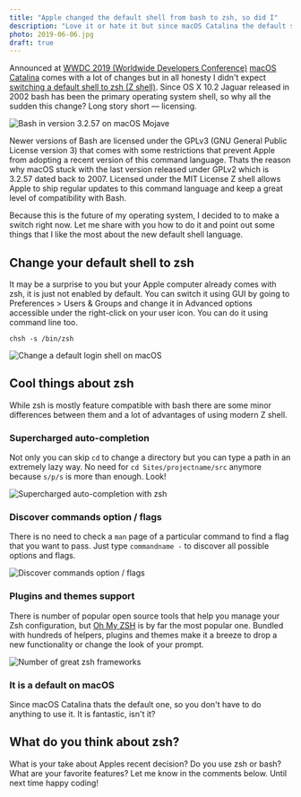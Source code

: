 ```yaml
---
title: "Apple changed the default shell from bash to zsh, so did I"
description: "Love it or hate it but since macOS Catalina the default shell language is zsh. Personally I am very excited about this decision so let me share with you my favorite parts of the new command-line interpreter."
photo: 2019-06-06.jpg
draft: true
---
```


Announced at [WWDC 2019 (Worldwide Developers Conference)](https://developer.apple.com/wwdc19/) [macOS Catalina](https://www.apple.com/macos/catalina-preview/) comes with a lot of changes but in all honesty I didn't expect [switching a default shell to zsh (Z shell)](https://support.apple.com/en-ca/HT208050). Since OS X 10.2 Jaguar released in 2002 bash has been the primary operating system shell, so why all the sudden this change? Long story short — licensing.

![Bash in version 3.2.57 on macOS Mojave](/photos/2019-06-06-1.jpg)

Newer versions of Bash are licensed under the GPLv3 (GNU General Public License version 3) that comes with some restrictions that prevent Apple from adopting a recent version of this command language. Thats the reason why macOS stuck with the last version released under GPLv2 which is 3.2.57 dated back to 2007. Licensed under the MIT License Z shell allows Apple to ship regular updates to this command language and keep a great level of compatibility with Bash.

Because this is the future of my operating system, I decided to to make a switch right now. Let me share with you how to do it and point out some things that I like the most about the new default shell language.

## Change your default shell to zsh

It may be a surprise to you but your Apple computer already comes with zsh, it is just not enabled by default. You can switch it using GUI by going to Preferences > Users & Groups and change it in Advanced options accessible under the right-click on your user icon. You can do it using command line too.

```
chsh -s /bin/zsh
```

![Change a default login shell on macOS](/photos/2019-06-06-2.jpg)

## Cool things about zsh

While zsh is mostly feature compatible with bash there are some minor differences between them and a lot of advantages of using modern Z shell.

### Supercharged auto-completion

Not only you can skip `cd` to change a directory but you can type a path in an extremely lazy way. No need for `cd Sites/projectname/src` anymore because `s/p/s` is more than enough. Look!

![Supercharged auto-completion with zsh](/photos/2019-06-06-3.jpg)

### Discover commands option / flags

There is no need to check a `man` page of a particular command to find a flag that you want to pass. Just type `commandname -` to discover all possible options and flags.

![Discover commands option / flags](/photos/2019-06-06-4.jpg)

### Plugins and themes support

There is number of popular open source tools that help you manage your Zsh configuration, but [Oh My ZSH](https://ohmyz.sh/) is by far the most popular one. Bundled with hundreds of helpers, plugins and themes make it a breeze to drop a new functionality or change the look of your prompt.

![Number of great zsh frameworks](/photos/2019-06-06-5.jpg)

### It is a default on macOS

Since macOS Catalina thats the default one, so you don't have to do anything to use it. It is fantastic, isn't it?

## What do you think about zsh?

What is your take about Apples recent decision? Do you use zsh or bash? What are your favorite features? Let me know in the comments below. Until next time happy coding!
